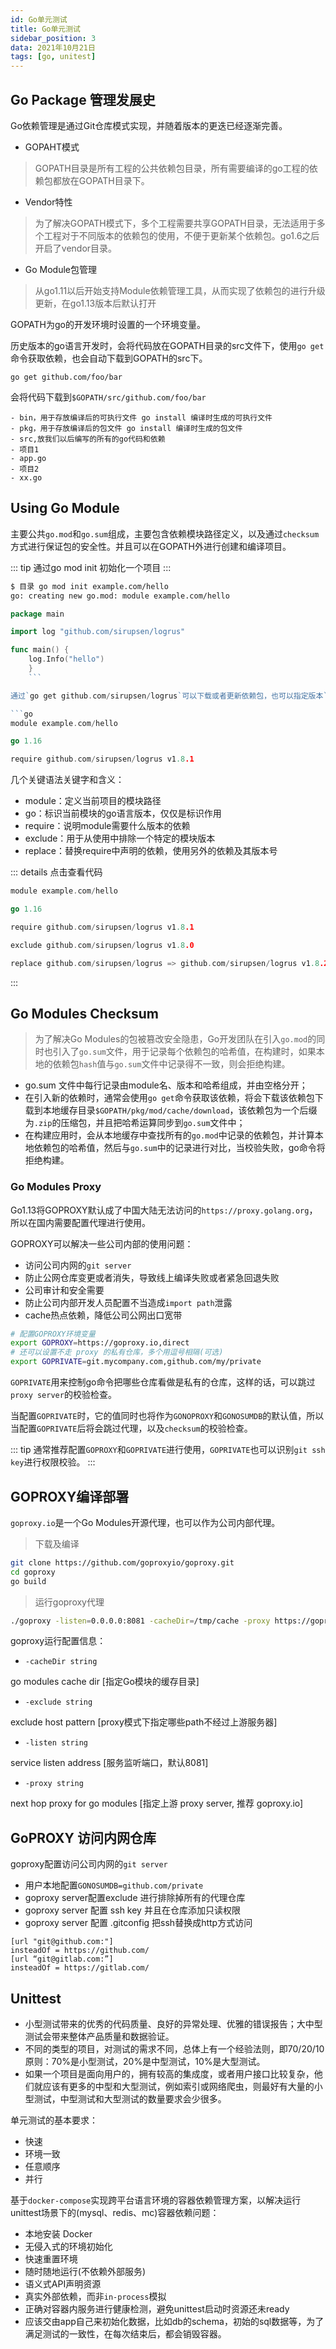 ```yaml
---
id: Go单元测试
title: Go单元测试
sidebar_position: 3
data: 2021年10月21日
tags: [go, unitest]
---
```



## Go Package 管理发展史

Go依赖管理是通过Git仓库模式实现，并随着版本的更迭已经逐渐完善。

-   GOPAHT模式

>   GOPATH目录是所有工程的公共依赖包目录，所有需要编译的go工程的依赖包都放在GOPATH目录下。

-   Vendor特性

>   为了解决GOPATH模式下，多个工程需要共享GOPATH目录，无法适用于多个工程对于不同版本的依赖包的使用，不便于更新某个依赖包。go1.6之后开启了vendor目录。

-   Go Module包管理

>   从go1.11以后开始支持Module依赖管理工具，从而实现了依赖包的进行升级更新，在go1.13版本后默认打开



<!-- more -->

GOPATH为go的开发环境时设置的一个环境变量。

历史版本的go语言开发时，会将代码放在GOPATH目录的src文件下，使用`go get`命令获取依赖，也会自动下载到GOPATH的src下。

`go get github.com/foo/bar`

会将代码下载到`$GOPATH/src/github.com/foo/bar`

```
- bin，用于存放编译后的可执行文件 go install 编译时生成的可执行文件
- pkg，用于存放编译后的包文件 go install 编译时生成的包文件
- src,放我们以后编写的所有的go代码和依赖
- 项目1
- app.go
- 项目2
- xx.go
```



## Using Go Module

主要公共`go.mod`和`go.sum`组成，主要包含依赖模块路径定义，以及通过`checksum`方式进行保证包的安全性。并且可以在GOPATH外进行创建和编译项目。

::: tip
通过go mod init 初始化一个项目
:::

```bash
$ 目录 go mod init example.com/hello
go: creating new go.mod: module example.com/hello
```



```go
package main

import log "github.com/sirupsen/logrus"

func main() {
    log.Info("hello")
    }
    ```

通过`go get github.com/sirupsen/logrus`可以下载或者更新依赖包，也可以指定版本`path@v1.8.1`

```go
module example.com/hello

go 1.16

require github.com/sirupsen/logrus v1.8.1
```



几个关键语法关键字和含义：

-   module：定义当前项目的模块路径
-   go：标识当前模块的go语言版本，仅仅是标识作用
-   require：说明module需要什么版本的依赖
-   exclude：用于从使用中排除一个特定的模块版本
-   replace：替换require中声明的依赖，使用另外的依赖及其版本号

::: details 点击查看代码

```go
module example.com/hello

go 1.16

require github.com/sirupsen/logrus v1.8.1

exclude github.com/sirupsen/logrus v1.8.0

replace github.com/sirupsen/logrus => github.com/sirupsen/logrus v1.8.2
```

:::



## Go Modules Checksum

>   为了解决Go Modules的包被篡改安全隐患，Go开发团队在引入`go.mod`的同时也引入了`go.sum`文件，用于记录每个依赖包的哈希值，在构建时，如果本地的依赖包`hash`值与`go.sum`文件中记录得不一致，则会拒绝构建。

-   go.sum 文件中每行记录由module名、版本和哈希组成，并由空格分开；
-   在引入新的依赖时，通常会使用`go get`命令获取该依赖，将会下载该依赖包下载到本地缓存目录`$GOPATH/pkg/mod/cache/download`，该依赖包为一个后缀为`.zip`的压缩包，并且把哈希运算同步到`go.sum`文件中；
-   在构建应用时，会从本地缓存中查找所有的`go.mod`中记录的依赖包，并计算本地依赖包的哈希值，然后与`go.sum`中的记录进行对比，当校验失败，go命令将拒绝构建。



### Go Modules Proxy

Go1.13将GOPROXY默认成了中国大陆无法访问的`https://proxy.golang.org`，所以在国内需要配置代理进行使用。

GOPROXY可以解决一些公司内部的使用问题：

-   访问公司内网的`git server`
-   防止公网仓库变更或者消失，导致线上编译失败或者紧急回退失败
-   公司审计和安全需要
-   防止公司内部开发人员配置不当造成`import path`泄露
-   cache热点依赖，降低公司公网出口宽带

```bash
# 配置GOPROXY环境变量
export GOPROXY=https://goproxy.io,direct
# 还可以设置不走 proxy 的私有仓库，多个用逗号相隔(可选)
export GOPRIVATE=git.mycompany.com,github.com/my/private
```

`GOPRIVATE`用来控制go命令把哪些仓库看做是私有的仓库，这样的话，可以跳过`proxy server`的校验检查。

当配置`GOPRIVATE`时，它的值同时也将作为`GONOPROXY`和`GONOSUMDB`的默认值，所以当配置`GOPRIVATE`后将会跳过代理，以及`checksum`的校验检查。



::: tip
通常推荐配置`GOPROXY`和`GOPRIVATE`进行使用，`GOPRIVATE`也可以识别`git ssh key`进行权限校验。
:::



## GOPROXY编译部署

`goproxy.io`是一个Go Modules开源代理，也可以作为公司内部代理。



>   下载及编译

```bash
git clone https://github.com/goproxyio/goproxy.git
cd goproxy
go build
```

>   运行goproxy代理

```bash
./goproxy -listen=0.0.0.0:8081 -cacheDir=/tmp/cache -proxy https://goproxy.io -exclude "github.com/private"
```



goproxy运行配置信息：

-   `-cacheDir string`

go modules cache dir [指定Go模块的缓存目录]

-   `-exclude string`

exclude host pattern [proxy模式下指定哪些path不经过上游服务器]

-   `-listen string`

service listen address [服务监听端口，默认8081]

-   `-proxy string`

next hop proxy for go modules [指定上游 proxy server, 推荐 goproxy.io]



## GoPROXY 访问内网仓库

goproxy配置访问公司内网的`git server`

-   用户本地配置`GONOSUMDB=github.com/private`
-   goproxy server配置exclude 进行排除掉所有的代理仓库
-   goproxy server 配置 ssh key 并且在仓库添加只读权限
-   goproxy server 配置 .gitconfig 把ssh替换成http方式访问

```
[url "git@github.com:"]
insteadOf = https://github.com/
[url “git@gitlab.com:”]
insteadOf = https://gitlab.com/
```





## Unittest

-   小型测试带来的优秀的代码质量、良好的异常处理、优雅的错误报告；大中型测试会带来整体产品质量和数据验证。
-   不同的类型的项目，对测试的需求不同，总体上有一个经验法则，即70/20/10原则：70%是小型测试，20%是中型测试，10%是大型测试。
-   如果一个项目是面向用户的，拥有较高的集成度，或者用户接口比较复杂，他们就应该有更多的中型和大型测试，例如索引或网络爬虫，则最好有大量的小型测试，中型测试和大型测试的数量要求会少很多。



单元测试的基本要求：

-   快速
-   环境一致
-   任意顺序
-   并行



基于`docker-compose`实现跨平台语言环境的容器依赖管理方案，以解决运行unittest场景下的(mysql、redis、mc)容器依赖问题：

-   本地安装 Docker
-   无侵入式的环境初始化
-   快速重置环境
-   随时随地运行(不依赖外部服务)
-   语义式API声明资源
-   真实外部依赖，而非`in-process`模拟
-   正确对容器内服务进行健康检测，避免unittest启动时资源还未ready
-   应该交由app自己来初始化数据，比如db的schema，初始的sql数据等，为了满足测试的一致性，在每次结束后，都会销毁容器。